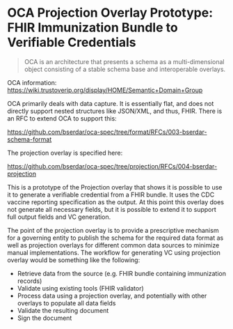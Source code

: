 # OCA Projection Overlay Prototype: FHIR Immunization Bundle to Verifiable Credentials

> OCA is an architecture that presents a schema as a multi-dimensional object consisting of a stable schema base and interoperable overlays. 

OCA information: https://wiki.trustoverip.org/display/HOME/Semantic+Domain+Group

OCA primarily deals with data capture. It is essentially flat, and does not directly support nested structures like JSON/XML, and thus, FHIR. There is an RFC to extend OCA to support this:

https://github.com/bserdar/oca-spec/tree/format/RFCs/003-bserdar-schema-format

The projection overlay is specified here:

https://github.com/bserdar/oca-spec/tree/projection/RFCs/004-bserdar-projection

This is a prototype of the Projection overlay that shows it is possible to use it to generate a verifiable credential from a FHIR bundle. It uses the CDC vaccine reporting specification as the output. At this point this overlay does not generate all necessary fields, but it is possible to extend it to support full output fields and VC generation.

The point of the projection overlay is to provide a prescriptive
mechanism for a governing entity to publish the schema for the
required data format as well as projection overlays for different
common data sources to minimize manual implementations. The workflow
for generating VC using projection overlay would be something like the
following:

  * Retrieve data from the source (e.g. FHIR bundle containing immunization records)
  * Validate using existing tools (FHIR validator)
  * Process data using a projection overlay, and potentially with
    other overlays to populate all data fields
  * Validate the resulting document
  * Sign the document
